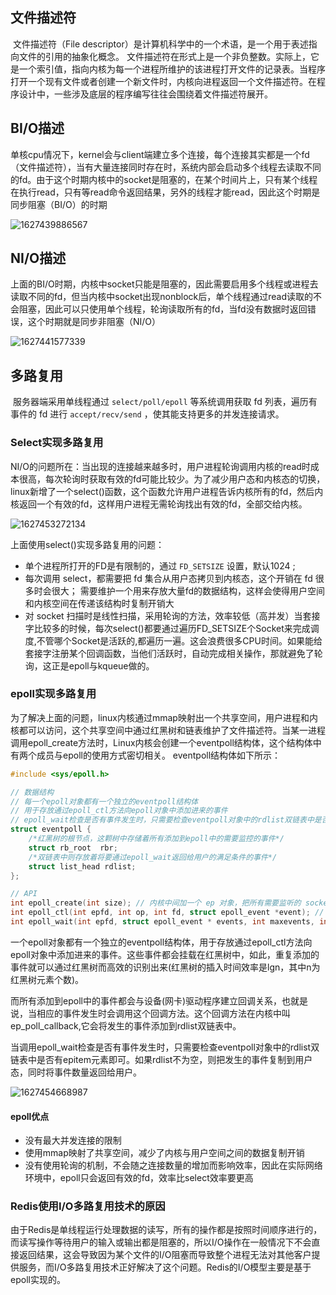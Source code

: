 ## 文件描述符

​	文件描述符（File descriptor）是计算机科学中的一个术语，是一个用于表述指向文件的引用的抽象化概念。 文件描述符在形式上是一个非负整数。实际上，它是一个索引值，指向内核为每一个进程所维护的该进程打开文件的记录表。当程序打开一个现有文件或者创建一个新文件时，内核向进程返回一个文件描述符。在程序设计中，一些涉及底层的程序编写往往会围绕着文件描述符展开。

## BI/O描述

​	单核cpu情况下，kernel会与client端建立多个连接，每个连接其实都是一个fd（文件描述符），当有大量连接同时存在时，系统内部会启动多个线程去读取不同的fd。由于这个时期内核中的socket是阻塞的，在某个时间片上，只有某个线程在执行read，只有等read命令返回结果，另外的线程才能read，因此这个时期是同步阻塞（BI/O）的时期

![1627439886567](E:\GithubNote\数据库\images/1627439886567.png)

## NI/O描述

​	上面的BI/O时期，内核中socket只能是阻塞的，因此需要启用多个线程或进程去读取不同的fd，但当内核中socket出现nonblock后，单个线程通过read读取的不会阻塞，因此可以只使用单个线程，轮询读取所有的fd，当fd没有数据时返回错误，这个时期就是同步非阻塞（NI/O）

![1627441577339](E:\GithubNote\数据库\images/1627441577339.png)

## 多路复用

​	服务器端采用单线程通过 `select/poll/epoll` 等系统调用获取 fd 列表，遍历有事件的 fd 进行 `accept/recv/send` ，使其能支持更多的并发连接请求。  

### Select实现多路复用

​	NI/O的问题所在：当出现的连接越来越多时，用户进程轮询调用内核的read时成本很高，每次轮询时获取有效的fd可能比较少。为了减少用户态和内核态的切换，linux新增了一个select()函数，这个函数允许用户进程告诉内核所有的fd，然后内核返回一个有效的fd，这样用户进程无需轮询找出有效的fd，全部交给内核。

![1627453272134](E:\GithubNote\数据库\images/1627453272134.png)

上面使用select()实现多路复用的问题：

- 单个进程所打开的FD是有限制的，通过 `FD_SETSIZE` 设置，默认1024 ;
- 每次调用 select，都需要把 fd 集合从用户态拷贝到内核态，这个开销在 fd 很多时会很大；
   需要维护一个用来存放大量fd的数据结构，这样会使得用户空间和内核空间在传递该结构时复制开销大 
- 对 socket 扫描时是线性扫描，采用轮询的方法，效率较低（高并发）当套接字比较多的时候，每次select()都要通过遍历FD_SETSIZE个Socket来完成调度,不管哪个Socket是活跃的,都遍历一遍。这会浪费很多CPU时间。如果能给套接字注册某个回调函数，当他们活跃时，自动完成相关操作，那就避免了轮询，这正是epoll与kqueue做的。

### epoll实现多路复用

​	为了解决上面的问题，linux内核通过mmap映射出一个共享空间，用户进程和内核都可以访问，这个共享空间中通过红黑树和链表维护了文件描述符。
​	当某一进程调用epoll_create方法时，Linux内核会创建一个eventpoll结构体，这个结构体中有两个成员与epoll的使用方式密切相关。  eventpoll结构体如下所示： 

```c
#include <sys/epoll.h>

// 数据结构
// 每一个epoll对象都有一个独立的eventpoll结构体
// 用于存放通过epoll_ctl方法向epoll对象中添加进来的事件
// epoll_wait检查是否有事件发生时，只需要检查eventpoll对象中的rdlist双链表中是否有epitem元素即可
struct eventpoll {
    /*红黑树的根节点，这颗树中存储着所有添加到epoll中的需要监控的事件*/
    struct rb_root  rbr;
    /*双链表中则存放着将要通过epoll_wait返回给用户的满足条件的事件*/
    struct list_head rdlist;
};

// API
int epoll_create(int size); // 内核中间加一个 ep 对象，把所有需要监听的 socket 都放到 ep 对象中
int epoll_ctl(int epfd, int op, int fd, struct epoll_event *event); // epoll_ctl 负责把 socket 增加、删除到内核红黑树
int epoll_wait(int epfd, struct epoll_event * events, int maxevents, int timeout);// epoll_wait 负责检测可读队列，没有可读 socket 则阻塞进程
```

​	一个epoll对象都有一个独立的eventpoll结构体，用于存放通过epoll_ctl方法向epoll对象中添加进来的事件。这些事件都会挂载在红黑树中，如此，重复添加的事件就可以通过红黑树而高效的识别出来(红黑树的插入时间效率是lgn，其中n为红黑树元素个数)。

​	而所有添加到epoll中的事件都会与设备(网卡)驱动程序建立回调关系，也就是说，当相应的事件发生时会调用这个回调方法。这个回调方法在内核中叫ep_poll_callback,它会将发生的事件添加到rdlist双链表中。

​	当调用epoll_wait检查是否有事件发生时，只需要检查eventpoll对象中的rdlist双链表中是否有epitem元素即可。如果rdlist不为空，则把发生的事件复制到用户态，同时将事件数量返回给用户。 

![1627454668987](E:\GithubNote\数据库\images/1627454668987.png)

#### epoll优点

- 没有最大并发连接的限制
- 使用mmap映射了共享空间，减少了内核与用户空间之间的数据复制开销
- 没有使用轮询的机制，不会随之连接数量的增加而影响效率，因此在实际网络环境中，epoll只会返回有效的fd，效率比select效率要更高

### Redis使用I/O多路复用技术的原因

由于Redis是单线程运行处理数据的读写，所有的操作都是按照时间顺序进行的，而读写操作等待用户的输入或输出都是阻塞的，所以I/O操作在一般情况下不会直接返回结果，这会导致因为某个文件的I/O阻塞而导致整个进程无法对其他客户提供服务，而I/O多路复用技术正好解决了这个问题。Redis的I/O模型主要是基于epoll实现的。



